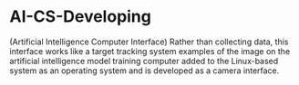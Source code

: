 # AI-CS-Developing
(Artificial Intelligence Computer Interface) Rather than collecting data, this interface works like a target tracking system examples of the image on the artificial intelligence model training computer added to the Linux-based system as an operating system and is developed as a camera interface.
